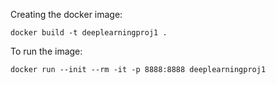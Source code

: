 Creating the docker image:
```
docker build -t deeplearningproj1 .
```

To run the image:
```
docker run --init --rm -it -p 8888:8888 deeplearningproj1
```
